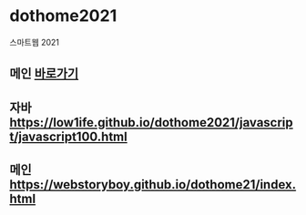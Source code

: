 # dothome2021
스마트웹 2021

## 메인 <a href="https://low1ife.github.io/dothome2021/">바로가기</a>
## 자바 https://low1ife.github.io/dothome2021/javascript/javascript100.html

## 메인 https://webstoryboy.github.io/dothome21/index.html
